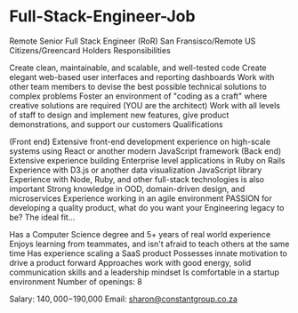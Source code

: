 # Full-Stack-Engineer-Job
Remote Senior Full Stack Engineer (RoR)
San Fransisco/Remote US Citizens/Greencard Holders
Responsibilities

Create clean, maintainable, and scalable, and well-tested code
Create elegant web-based user interfaces and reporting dashboards
Work with other team members to devise the best possible technical solutions to complex problems
Foster an environment of "coding as a craft" where creative solutions are required (YOU are the architect)
Work with all levels of staff to design and implement new features, give product demonstrations, and support our customers
Qualifications

(Front end) Extensive front-end development experience on high-scale systems using React or another modern JavaScript framework
(Back end) Extensive experience building Enterprise level applications in Ruby on Rails Experience with D3.js or another data visualization JavaScript library
Experience with Node, Ruby, and other full-stack technologies is also important
Strong knowledge in OOD, domain-driven design, and microservices
Experience working in an agile environment
PASSION for developing a quality product, what do you want your Engineering legacy to be?
The ideal fit...

Has a Computer Science degree and 5+ years of real world experience
Enjoys learning from teammates, and isn't afraid to teach others at the same time
Has experience scaling a SaaS product
Possesses innate motivation to drive a product forward
Approaches work with good energy, solid communication skills and a leadership mindset
Is comfortable in a startup environment
Number of openings: 8

Salary: $140,000-$190,000
Email: sharon@constantgroup.co.za
